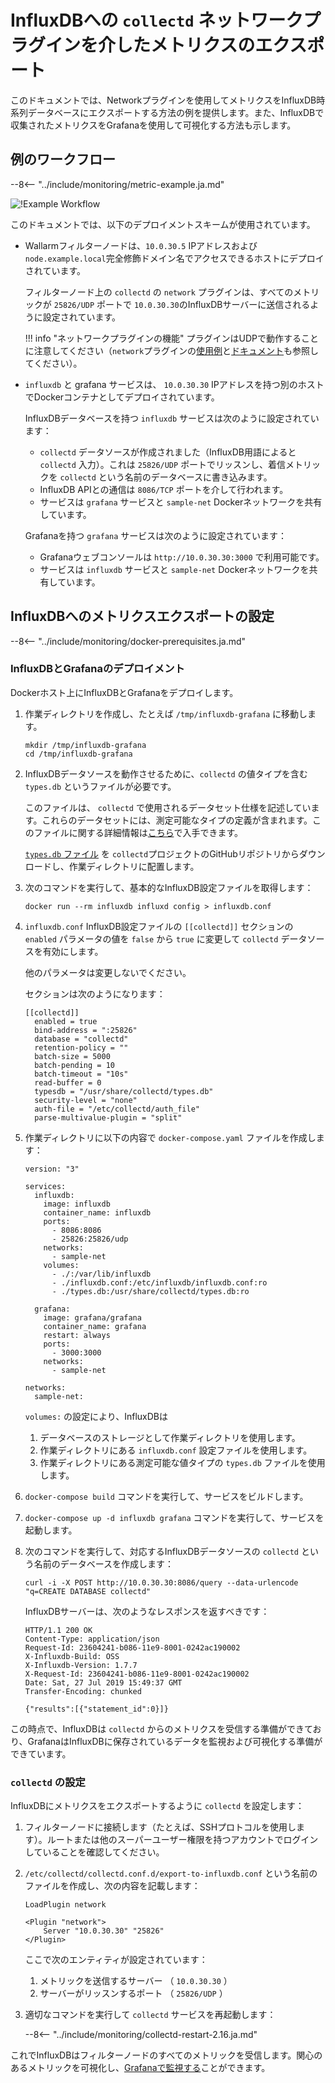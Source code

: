 [img-network-plugin-influxdb]: ../../images/monitoring/network-plugin-influxdb.png

[doc-grafana]: working-with-grafana.md

[link-collectd-networking]: https://collectd.org/wiki/index.php/Networking_introduction
[link-network-plugin]: https://collectd.org/documentation/manpages/collectd.conf.5.shtml#plugin_network
[link-typesdb]: https://collectd.org/documentation/manpages/types.db.5.shtml
[link-typesdb-file]: https://github.com/collectd/collectd/blob/master/src/types.db

# InfluxDBへの `collectd` ネットワークプラグインを介したメトリクスのエクスポート

このドキュメントでは、Networkプラグインを使用してメトリクスをInfluxDB時系列データベースにエクスポートする方法の例を提供します。また、InfluxDBで収集されたメトリクスをGrafanaを使用して可視化する方法も示します。

## 例のワークフロー

--8<-- "../include/monitoring/metric-example.ja.md"

![!Example Workflow][img-network-plugin-influxdb]

このドキュメントでは、以下のデプロイメントスキームが使用されています。
*   Wallarmフィルターノードは、`10.0.30.5` IPアドレスおよび `node.example.local`完全修飾ドメイン名でアクセスできるホストにデプロイされています。

    フィルターノード上の `collectd` の `network` プラグインは、すべてのメトリックが `25826/UDP` ポートで `10.0.30.30`のInfluxDBサーバーに送信されるように設定されています。
    

    !!! info "ネットワークプラグインの機能"
        プラグインはUDPで動作することに注意してください（`network`プラグインの[使用例][link-collectd-networking]と[ドキュメント][link-network-plugin]も参照してください）。
    
        
*   `influxdb` と grafana サービスは、 `10.0.30.30` IPアドレスを持つ別のホストでDockerコンテナとしてデプロイされています。

    InfluxDBデータベースを持つ `influxdb` サービスは次のように設定されています：

      * `collectd` データソースが作成されました（InfluxDB用語によると `collectd` 入力）。これは `25826/UDP` ポートでリッスンし、着信メトリックを `collectd` という名前のデータベースに書き込みます。
      * InfluxDB APIとの通信は `8086/TCP` ポートを介して行われます。
      * サービスは `grafana` サービスと `sample-net` Dockerネットワークを共有しています。
    
    
    
    Grafanaを持つ `grafana` サービスは次のように設定されています：

      * Grafanaウェブコンソールは `http://10.0.30.30:3000` で利用可能です。
      * サービスは `influxdb` サービスと `sample-net` Dockerネットワークを共有しています。

## InfluxDBへのメトリクスエクスポートの設定

--8<-- "../include/monitoring/docker-prerequisites.ja.md"

### InfluxDBとGrafanaのデプロイメント

Dockerホスト上にInfluxDBとGrafanaをデプロイします。
1. 作業ディレクトリを作成し、たとえば `/tmp/influxdb-grafana` に移動します。

    ```
    mkdir /tmp/influxdb-grafana
    cd /tmp/influxdb-grafana
    ```
    
2. InfluxDBデータソースを動作させるために、`collectd` の値タイプを含む `types.db` というファイルが必要です。

    このファイルは、 `collectd` で使用されるデータセット仕様を記述しています。これらのデータセットには、測定可能なタイプの定義が含まれます。このファイルに関する詳細情報は[こちら][link-typesdb]で入手できます。

    [`types.db` ファイル][link-typesdb-file] を `collectd`プロジェクトのGitHubリポジトリからダウンロードし、作業ディレクトリに配置します。
    
3. 次のコマンドを実行して、基本的なInfluxDB設定ファイルを取得します：

    ```
    docker run --rm influxdb influxd config > influxdb.conf
    ```
    
4. `influxdb.conf` InfluxDB設定ファイルの `[[collectd]]` セクションの `enabled` パラメータの値を `false` から `true` に変更して `collectd` データソースを有効にします。

    他のパラメータは変更しないでください。

    セクションは次のようになります：
   
    ```
    [[collectd]]
      enabled = true
      bind-address = ":25826"
      database = "collectd"
      retention-policy = ""
      batch-size = 5000
      batch-pending = 10
      batch-timeout = "10s"
      read-buffer = 0
      typesdb = "/usr/share/collectd/types.db"
      security-level = "none"
      auth-file = "/etc/collectd/auth_file"
      parse-multivalue-plugin = "split"
    ```
    
5. 作業ディレクトリに以下の内容で `docker-compose.yaml` ファイルを作成します：

    ```
    version: "3"
    
    services:
      influxdb:
        image: influxdb
        container_name: influxdb
        ports:
          - 8086:8086
          - 25826:25826/udp
        networks:
          - sample-net
        volumes:
          - ./:/var/lib/influxdb
          - ./influxdb.conf:/etc/influxdb/influxdb.conf:ro
          - ./types.db:/usr/share/collectd/types.db:ro
    
      grafana:
        image: grafana/grafana
        container_name: grafana
        restart: always
        ports:
          - 3000:3000
        networks:
          - sample-net
    
    networks:
      sample-net:
    ```

    `volumes:` の設定により、InfluxDBは
    1. データベースのストレージとして作業ディレクトリを使用します。
    2. 作業ディレクトリにある `influxdb.conf` 設定ファイルを使用します。
    3. 作業ディレクトリにある測定可能な値タイプの `types.db` ファイルを使用します。
        
6. `docker-compose build` コマンドを実行して、サービスをビルドします。
    
7. `docker-compose up -d influxdb grafana` コマンドを実行して、サービスを起動します。
    
8. 次のコマンドを実行して、対応するInfluxDBデータソースの `collectd` という名前のデータベースを作成します：

    ```
    curl -i -X POST http://10.0.30.30:8086/query --data-urlencode "q=CREATE DATABASE collectd"
    ```
    
    InfluxDBサーバーは、次のようなレスポンスを返すべきです：
   
    ```
    HTTP/1.1 200 OK
    Content-Type: application/json
    Request-Id: 23604241-b086-11e9-8001-0242ac190002
    X-Influxdb-Build: OSS
    X-Influxdb-Version: 1.7.7
    X-Request-Id: 23604241-b086-11e9-8001-0242ac190002
    Date: Sat, 27 Jul 2019 15:49:37 GMT
    Transfer-Encoding: chunked
    
    {"results":[{"statement_id":0}]}
    ```
    
この時点で、InfluxDBは `collectd` からのメトリクスを受信する準備ができており、GrafanaはInfluxDBに保存されているデータを監視および可視化する準備ができています。

### `collectd` の設定

InfluxDBにメトリクスをエクスポートするように `collectd` を設定します：
1. フィルターノードに接続します（たとえば、SSHプロトコルを使用します）。ルートまたは他のスーパーユーザー権限を持つアカウントでログインしていることを確認してください。
2. `/etc/collectd/collectd.conf.d/export-to-influxdb.conf` という名前のファイルを作成し、次の内容を記載します：
   
    ```
    LoadPlugin network
    
    <Plugin "network">
        Server "10.0.30.30" "25826"
    </Plugin>
    ```
    
   ここで次のエンティティが設定されています：
    
    1. メトリックを送信するサーバー （ `10.0.30.30` ）
    2. サーバーがリッスンするポート （ `25826/UDP` ）
    
  
3. 適切なコマンドを実行して `collectd` サービスを再起動します：

    --8<-- "../include/monitoring/collectd-restart-2.16.ja.md"

これでInfluxDBはフィルターノードのすべてのメトリックを受信します。関心のあるメトリックを可視化し、[Grafanaで監視する][doc-grafana]ことができます。